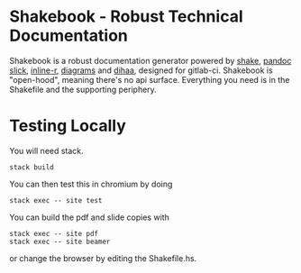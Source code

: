 # Shakebook - Robust Technical Documentation

Shakebook is a robust documentation generator powered by
[shake](https://shakebuild.com/), [pandoc](https://pandoc.org/)
[slick](https://hackage.haskell.org/package/slick),
[inline-r](https://tweag.github.io/HaskellR/),
[diagrams](https://archives.haskell.org/projects.haskell.org/diagrams/) and
[dihaa](https://bitbucket.org/sascha_wilde/dihaa), designed for gitlab-ci.
Shakebook is "open-hood", meaning there's no api surface. Everything you need
is in the Shakefile and the supporting periphery.

# Testing Locally

You will need stack.

    stack build

You can then test this in chromium by doing

    stack exec -- site test

You can build the pdf and slide copies with

    stack exec -- site pdf
    stack exec -- site beamer

or change the browser by editing the Shakefile.hs.

